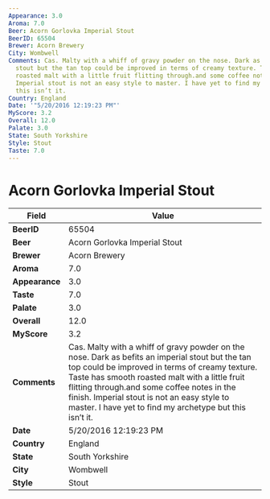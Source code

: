 ```yaml
---
Appearance: 3.0
Aroma: 7.0
Beer: Acorn Gorlovka Imperial Stout
BeerID: 65504
Brewer: Acorn Brewery
City: Wombwell
Comments: Cas. Malty with a whiff of gravy powder on the nose. Dark as befits an imperial
  stout but the tan top could be improved in terms of creamy texture. Taste has smooth
  roasted malt with a little fruit flitting through.and some coffee notes in the finish.
  Imperial stout is not an easy style to master. I have yet to find my archetype but
  this isn’t it.
Country: England
Date: '"5/20/2016 12:19:23 PM"'
MyScore: 3.2
Overall: 12.0
Palate: 3.0
State: South Yorkshire
Style: Stout
Taste: 7.0
---
```


# Acorn Gorlovka Imperial Stout

| Field         | Value |
|---------------|-------|
| **BeerID** | 65504 |
| **Beer** | Acorn Gorlovka Imperial Stout |
| **Brewer** | Acorn Brewery |
| **Aroma** | 7.0 |
| **Appearance** | 3.0 |
| **Taste** | 7.0 |
| **Palate** | 3.0 |
| **Overall** | 12.0 |
| **MyScore** | 3.2 |
| **Comments** | Cas. Malty with a whiff of gravy powder on the nose. Dark as befits an imperial stout but the tan top could be improved in terms of creamy texture. Taste has smooth roasted malt with a little fruit flitting through.and some coffee notes in the finish. Imperial stout is not an easy style to master. I have yet to find my archetype but this isn’t it. |
| **Date** | 5/20/2016 12:19:23 PM |
| **Country** | England |
| **State** | South Yorkshire |
| **City** | Wombwell |
| **Style** | Stout |
